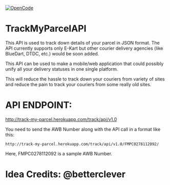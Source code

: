[![OpenCode](https://img.shields.io/badge/Open-Code-ff6a00.svg?style=flat-square)](https://opencode18.github.io)

# TrackMyParcelAPI

This API is used to track down details of your parcel in JSON format.
The API currently supports only E-Kart but other courier delivery agencies (like BlueDart, DTDC, etc.) would be soon added.

This API can be used to make a mobile/web application that could possibly unify all your delivery statuses in one single platform.


This will reduce the hassle to track down your couriers from variety of sites and reduce the pain to track your couriers from some really old sites.

# API ENDPOINT:

http://track-my-parcel.herokuapp.com/track/api/v1.0

You need to send the AWB Number along with the API call in a format like this:
```
http://track-my-parcel.herokuapp.com/track/api/v1.0/FMPC0278112092/
```

   Here, FMPC0278112092 is a sample AWB Number.

# Idea Credits: @betterclever
